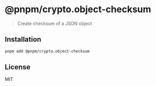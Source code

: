 # @pnpm/crypto.object-checksum

> Create checksum of a JSON object

## Installation

```sh
pnpm add @pnpm/crypto.object-checksum
```

## License

MIT
